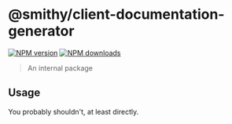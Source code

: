 # @smithy/client-documentation-generator

[![NPM version](https://img.shields.io/npm/v/@smithy/client-documentation-generator/latest.svg)](https://www.npmjs.com/package/@smithy/client-documentation-generator)
[![NPM downloads](https://img.shields.io/npm/dm/@smithy/client-documentation-generator.svg)](https://www.npmjs.com/package/@smithy/client-documentation-generator)

> An internal package

## Usage

You probably shouldn't, at least directly.
